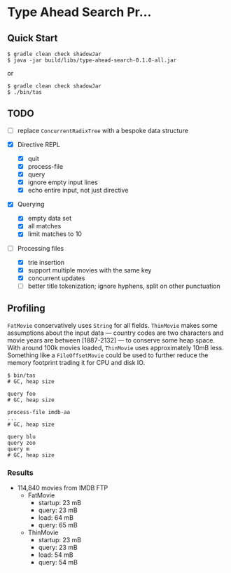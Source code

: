 # Type Ahead Search Pr…

## Quick Start

```shell
$ gradle clean check shadowJar
$ java -jar build/libs/type-ahead-search-0.1.0-all.jar
```

or

```shell
$ gradle clean check shadowJar
$ ./bin/tas
```

## TODO

* [ ] replace `ConcurrentRadixTree` with a bespoke data structure

* [x] Directive REPL
  * [x] quit
  * [x] process-file
  * [x] query
  * [x] ignore empty input lines
  * [x] echo entire input, not just directive

* [x] Querying
  * [x] empty data set
  * [x] all matches
  * [x] limit matches to 10

* [ ] Processing files
  * [x] trie insertion
  * [x] support multiple movies with the same key
  * [x] concurrent updates
  * [ ] better title tokenization; ignore hyphens, split on other punctuation

## Profiling

`FatMovie` conservatively uses `String` for all fields. `ThinMovie` makes some assumptions about the input data — country codes are two characters and movie years are between [1887-2132] — to conserve some heap space. With around 100k movies loaded, `ThinMovie` uses approximately 10mB less. Something like a `FileOffsetMovie` could be used to further reduce the memory footprint trading it for CPU and disk IO.

```
$ bin/tas
# GC, heap size

query foo
# GC, heap size

process-file imdb-aa
...
# GC, heap size

query blu
query zoo
query m
# GC, heap size
```

### Results

* 114,840 movies from IMDB FTP
  * FatMovie
    * startup: 23 mB
    * query: 23 mB
    * load: 64 mB
    * query: 65 mB
  * ThinMovie
    * startup: 23 mB
    * query: 23 mB
    * load: 54 mB
    * query: 54 mB

